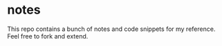 # notes

This repo contains a bunch of notes and code snippets for my reference. Feel free to fork and extend.

